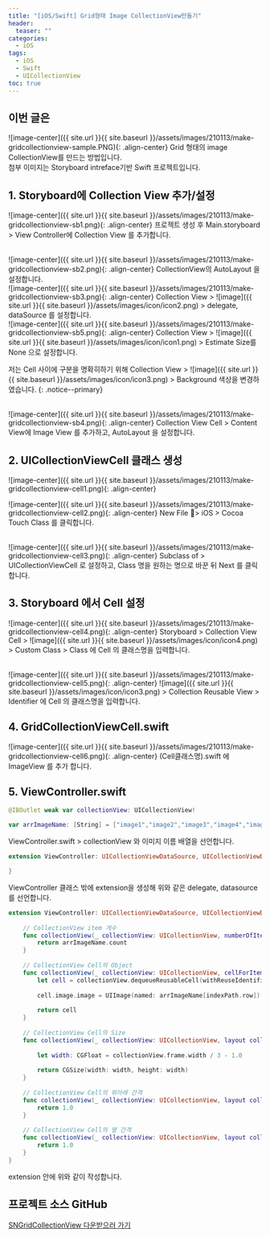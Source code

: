 ```yaml
---
title: "[iOS/Swift] Grid형태 Image CollectionView만들기"
header:
  teaser: ""
categories:
  - iOS
tags:
  - iOS
  - Swift
  - UICollectionView
toc: true
---
```


## 이번 글은
![image-center]({{ site.url }}{{ site.baseurl }}/assets/images/210113/make-gridcollectionview-sample.PNG){: .align-center}
Grid 형태의 image CollectionView를 만드는 방법입니다. <br>
첨부 이미지는 Storyboard intreface기반 Swift 프로젝트입니다.


## 1. Storyboard에 Collection View 추가/설정

![image-center]({{ site.url }}{{ site.baseurl }}/assets/images/210113/make-gridcollectionview-sb1.png){: .align-center}
프로젝트 생성 후 Main.storyboard > View Controller에 Collection View 를 추가합니다.

<br>
![image-center]({{ site.url }}{{ site.baseurl }}/assets/images/210113/make-gridcollectionview-sb2.png){: .align-center}
CollectionView의 AutoLayout 을 설정합니다.

<br>
![image-center]({{ site.url }}{{ site.baseurl }}/assets/images/210113/make-gridcollectionview-sb3.png){: .align-center}
Collection View >  ![image]({{ site.url }}{{ site.baseurl }}/assets/images/icon/icon2.png) > delegate, dataSource 를 설정합니다.

<br>
![image-center]({{ site.url }}{{ site.baseurl }}/assets/images/210113/make-gridcollectionview-sb5.png){: .align-center}
Collection View > ![image]({{ site.url }}{{ site.baseurl }}/assets/images/icon/icon1.png) > Estimate Size를 None 으로 설정합니다.
<br>

저는 Cell 사이에 구분을 명확히하기 위해 Collection View > ![image]({{ site.url }}{{ site.baseurl }}/assets/images/icon/icon3.png) > Background 색상을 변경하였습니다.
{: .notice--primary}

<br>
![image-center]({{ site.url }}{{ site.baseurl }}/assets/images/210113/make-gridcollectionview-sb4.png){: .align-center}
Collection View Cell > Content View에 Image View 를 추가하고,
AutoLayout 을 설정합니다.


## 2. UICollectionViewCell 클래스 생성

![image-center]({{ site.url }}{{ site.baseurl }}/assets/images/210113/make-gridcollectionview-cell1.png){: .align-center}

![image-center]({{ site.url }}{{ site.baseurl }}/assets/images/210113/make-gridcollectionview-cell2.png){: .align-center}
New File > iOS > Cocoa Touch Class 를 클릭합니다.

<br>
![image-center]({{ site.url }}{{ site.baseurl }}/assets/images/210113/make-gridcollectionview-cell3.png){: .align-center}
Subclass of > UICollectionViewCell 로 설정하고,
Class 명을 원하는 명으로 바꾼 뒤 Next 를 클릭합니다.


## 3. Storyboard 에서 Cell 설정

![image-center]({{ site.url }}{{ site.baseurl }}/assets/images/210113/make-gridcollectionview-cell4.png){: .align-center}
Storyboard > Collection View Cell >  ![image]({{ site.url }}{{ site.baseurl }}/assets/images/icon/icon4.png) > Custom Class > Class 에 Cell 의 클래스명을 입력합니다.

<br>
![image-center]({{ site.url }}{{ site.baseurl }}/assets/images/210113/make-gridcollectionview-cell5.png){: .align-center}
![image]({{ site.url }}{{ site.baseurl }}/assets/images/icon/icon3.png) > Collection Reusable View > Identifier 에 Cell 의 클래스명을 입력합니다.

## 4. GridCollectionViewCell.swift

![image-center]({{ site.url }}{{ site.baseurl }}/assets/images/210113/make-gridcollectionview-cell6.png){: .align-center}
(Cell클래스명).swift 에 ImageView 를 추가 합니다.


## 5. ViewController.swift

```swift
@IBOutlet weak var collectionView: UICollectionView!

var arrImageName: [String] = ["image1","image2","image3","image4","image5","image6","image7","image8","image9","image10","image11","image12","image13","image14","image15","image16","image17","image18","image19","image20"]
```
ViewController.swift > collectionView 와 이미지 이름 배열을 선언합니다.
<br>

```swift
extension ViewController: UICollectionViewDataSource, UICollectionViewDelegate, UICollectionViewDelegateFlowLayout {

}
```
ViewController 클래스 밖에 extension을 생성해 위와 같은 delegate, datasource를 선언합니다.
<br>

```swift
extension ViewController: UICollectionViewDataSource, UICollectionViewDelegate, UICollectionViewDelegateFlowLayout {
    
    // CollectionView item 개수
    func collectionView(_ collectionView: UICollectionView, numberOfItemsInSection section: Int) -> Int {
        return arrImageName.count
    }
    
    // CollectionView Cell의 Object
    func collectionView(_ collectionView: UICollectionView, cellForItemAt indexPath: IndexPath) -> UICollectionViewCell {
        let cell = collectionView.dequeueReusableCell(withReuseIdentifier: "GridCollectionViewCell", for: indexPath) as! GridCollectionViewCell
        
        cell.image.image = UIImage(named: arrImageName[indexPath.row]) ?? UIImage()
        
        return cell
    }
    
    // CollectionView Cell의 Size
    func collectionView(_ collectionView: UICollectionView, layout collectionViewLayout: UICollectionViewLayout, sizeForItemAt indexPath: IndexPath) -> CGSize {
        
        let width: CGFloat = collectionView.frame.width / 3 - 1.0
        
        return CGSize(width: width, height: width)
    }
    
    // CollectionView Cell의 위아래 간격
    func collectionView(_ collectionView: UICollectionView, layout collectionViewLayout: UICollectionViewLayout, minimumLineSpacingForSectionAt section: Int) -> CGFloat {
        return 1.0
    }
    
    // CollectionView Cell의 옆 간격
    func collectionView(_ collectionView: UICollectionView, layout collectionViewLayout: UICollectionViewLayout, minimumInteritemSpacingForSectionAt section: Int) -> CGFloat {
        return 1.0
    }
}
```
extension 안에 위와 같이 작성합니다.


## 프로젝트 소스 GitHub
[SNGridCollectionView 다운받으러 가기](https://github.com/SuniDev/SNGridCollectionView)
